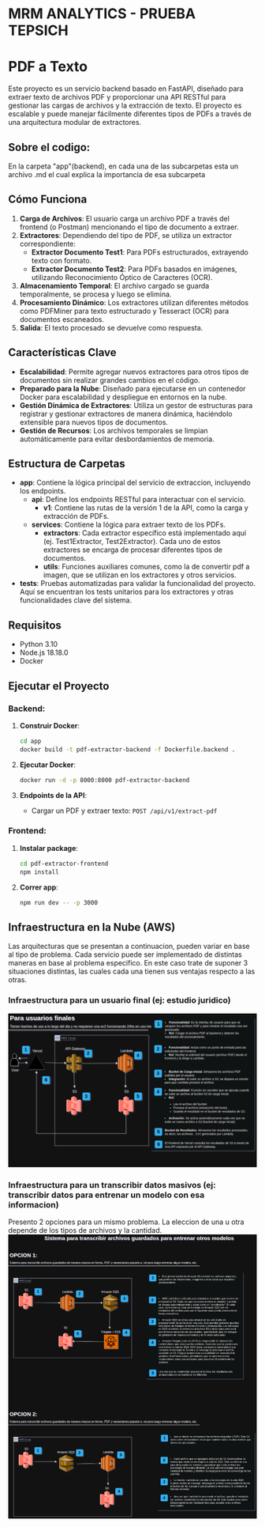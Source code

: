 # MRM ANALYTICS - PRUEBA TEPSICH

# PDF a Texto
Este proyecto es un servicio backend basado en FastAPI, diseñado para extraer texto de archivos PDF y proporcionar una API RESTful para gestionar las cargas de archivos y la extracción de texto. El proyecto es escalable y puede manejar fácilmente diferentes tipos de PDFs a través de una arquitectura modular de extractores.

## Sobre el codigo:
En la carpeta "app"(backend), en cada una de las subcarpetas esta un archivo .md el cual explica la importancia de esa subcarpeta 

## Cómo Funciona
1. **Carga de Archivos**: El usuario carga un archivo PDF a través del frontend (o Postman) mencionando el tipo de documento a extraer.
2. **Extractores**: Dependiendo del tipo de PDF, se utiliza un extractor correspondiente:
   - **Extractor Documento Test1**: Para PDFs estructurados, extrayendo texto con formato.
   - **Extractor Documento Test2**: Para PDFs basados en imágenes, utilizando Reconocimiento Óptico de Caracteres (OCR).
3. **Almacenamiento Temporal**: El archivo cargado se guarda temporalmente, se procesa y luego se elimina.
4. **Procesamiento Dinámico**: Los extractores utilizan diferentes métodos como PDFMiner para texto estructurado y Tesseract (OCR) para documentos escaneados.
5. **Salida**: El texto procesado se devuelve como respuesta.

## Características Clave

- **Escalabilidad**: Permite agregar nuevos extractores para otros tipos de documentos sin realizar grandes cambios en el código.
- **Preparado para la Nube**: Diseñado para ejecutarse en un contenedor Docker para escalabilidad y despliegue en entornos en la nube.
- **Gestión Dinámica de Extractores**: Utiliza un gestor de estructuras para registrar y gestionar extractores de manera dinámica, haciéndolo extensible para nuevos tipos de documentos.
- **Gestión de Recursos**: Los archivos temporales se limpian automáticamente para evitar desbordamientos de memoria.

## Estructura de Carpetas

- **app**: Contiene la lógica principal del servicio de extraccion, incluyendo los endpoints.
  - **api**: Define los endpoints RESTful para interactuar con el servicio.
    - **v1**: Contiene las rutas de la versión 1 de la API, como la carga y extracción de PDFs.
  - **services**: Contiene la lógica para extraer texto de los PDFs.
    - **extractors**: Cada extractor específico está implementado aquí (ej. Test1Extractor, Test2Extractor). Cada uno de estos extractores se encarga de procesar diferentes tipos de documentos.
    - **utils**: Funciones auxiliares comunes, como la de convertir pdf a imagen, que se utilizan en los extractores y otros servicios.
- **tests**: Pruebas automatizadas para validar la funcionalidad del proyecto. Aquí se encuentran los tests unitarios para los extractores y otras funcionalidades clave del sistema.

## Requisitos

- Python 3.10
- Node.js 18.18.0
- Docker

## Ejecutar el Proyecto


### Backend:
1. **Construir Docker**:
   ```sh
   cd app
   docker build -t pdf-extractor-backend -f Dockerfile.backend .
   ```
2. **Ejecutar Docker**:
   ```sh
   docker run -d -p 8000:8000 pdf-extractor-backend
   ```

3. **Endpoints de la API**:
   - Cargar un PDF y extraer texto: `POST /api/v1/extract-pdf`

### Frontend:
1. **Instalar package**:
   ```sh
   cd pdf-extractor-frontend
   npm install
   ```

2. **Correr app**:
   ```sh
   npm run dev -- -p 3000
   ```


## Infraestructura en la Nube (AWS)
Las arquitecturas que se presentan a continuacion, pueden variar en base al tipo de problema.
Cada servicio puede ser implementado de distintas maneras en base al problema especifico.
En este caso trate de suponer 3 situaciones distintas, las cuales cada una tienen sus ventajas respecto a las otras.

### Infraestructura para un usuario final (ej: estudio juridico)
![Arquitectura para Sistema Juridico](images/mrm_analytics_sistema_juridico.png)


### Infraestructura para un transcribir datos masivos (ej: transcribir datos para entrenar un modelo con esa informacion)
Presento 2 opciones para un mismo problema. La eleccion de una u otra depende de los tipos de archivos y la cantidad.
![Arquitectura para modelos](images/mrm_analytics_modelos.png)


